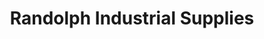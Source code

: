 ---
title: "Randolph Industrial Supplies"
url: /gaffney/randolph-industrial-supplies/
shop: department store
---